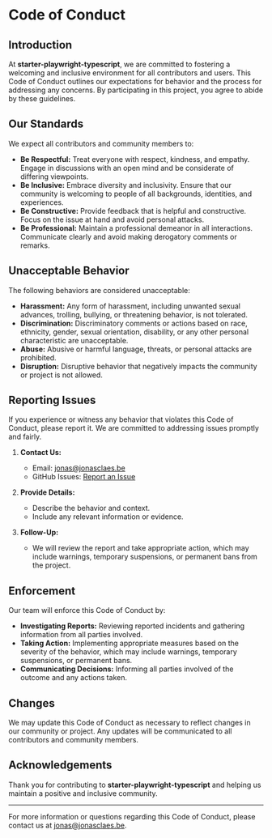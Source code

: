 # Code of Conduct

## Introduction

At **starter-playwright-typescript**, we are committed to fostering a welcoming and inclusive environment for all contributors and users. This Code of Conduct outlines our expectations for behavior and the process for addressing any concerns. By participating in this project, you agree to abide by these guidelines.

## Our Standards

We expect all contributors and community members to:

- **Be Respectful:** Treat everyone with respect, kindness, and empathy. Engage in discussions with an open mind and be considerate of differing viewpoints.
- **Be Inclusive:** Embrace diversity and inclusivity. Ensure that our community is welcoming to people of all backgrounds, identities, and experiences.
- **Be Constructive:** Provide feedback that is helpful and constructive. Focus on the issue at hand and avoid personal attacks.
- **Be Professional:** Maintain a professional demeanor in all interactions. Communicate clearly and avoid making derogatory comments or remarks.

## Unacceptable Behavior

The following behaviors are considered unacceptable:

- **Harassment:** Any form of harassment, including unwanted sexual advances, trolling, bullying, or threatening behavior, is not tolerated.
- **Discrimination:** Discriminatory comments or actions based on race, ethnicity, gender, sexual orientation, disability, or any other personal characteristic are unacceptable.
- **Abuse:** Abusive or harmful language, threats, or personal attacks are prohibited.
- **Disruption:** Disruptive behavior that negatively impacts the community or project is not allowed.

## Reporting Issues

If you experience or witness any behavior that violates this Code of Conduct, please report it. We are committed to addressing issues promptly and fairly.

1. **Contact Us:**

   - Email: [jonas@jonasclaes.be](mailto:jonas@jonasclaes.be)
   - GitHub Issues: [Report an Issue](https://github.com/jonasclaes/starter-playwright-typescript/issues/new)

2. **Provide Details:**

   - Describe the behavior and context.
   - Include any relevant information or evidence.

3. **Follow-Up:**
   - We will review the report and take appropriate action, which may include warnings, temporary suspensions, or permanent bans from the project.

## Enforcement

Our team will enforce this Code of Conduct by:

- **Investigating Reports:** Reviewing reported incidents and gathering information from all parties involved.
- **Taking Action:** Implementing appropriate measures based on the severity of the behavior, which may include warnings, temporary suspensions, or permanent bans.
- **Communicating Decisions:** Informing all parties involved of the outcome and any actions taken.

## Changes

We may update this Code of Conduct as necessary to reflect changes in our community or project. Any updates will be communicated to all contributors and community members.

## Acknowledgements

Thank you for contributing to **starter-playwright-typescript** and helping us maintain a positive and inclusive community.

---

For more information or questions regarding this Code of Conduct, please contact us at [jonas@jonasclaes.be](mailto:jonas@jonasclaes.be).
